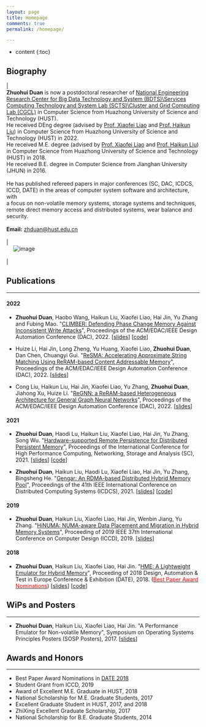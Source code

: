 ```yaml
---
layout: page
title: Homepage
comments: true
permalink: /homepage/

---
```


* content
{:toc}

 
## Biography

|<br> **Zhuohui Duan** is now a postdoctoral researcher of [National Engineering Research Center for Big Data Technology and System (BDTS)\Services Computing Technology and System Lab (SCTS)\Cluster and Grid Computing Lab (CGCL)](http://grid.hust.edu.cn/) in Computer Science from Huazhong University of Science and Technology (HUST). <br>He received DEng degree (advised by [Prof. Xiaofei Liao](http://faculty.hust.edu.cn/xfliao/zh_CN/index/1532409/list/index.htm) and [Prof. Haikun Liu](http://faculty.hust.edu.cn/liuhaikun/zh_CN/index.htm)) in Computer Science from Huazhong University of Science and Technology (HUST) in 2022. <br>He received M.E. degree (advised by [Prof. Xiaofei Liao](http://faculty.hust.edu.cn/xfliao/zh_CN/index/1532409/list/index.htm) and [Prof. Haikun Liu](http://faculty.hust.edu.cn/liuhaikun/zh_CN/index.htm)) in Computer Science from Huazhong University of Science and Technology (HUST) in 2018. <br>He received B.E. degree in Computer Science from Jianghan University (JHUN) in 2016. <br><br>He has published refereed papers in major conferences (SC, DAC, ICDCS, ICCD, DATE) in the areas of computer system software and architecture, with <br>a focus on non-volatile memory systems, storage systems and techniques, remote direct memory access and distributed systems, wear balance and security.  <br><br>**Email:** <zhduan@hust.edu.cn>   <br> <br> | <br> &emsp; ![image](https://Gumi-presentation-by-Dzh.github.io/images/duan1.jpg) <br> <br> |


## Publications

---
#### 2022
* **Zhuohui Duan**, Haobo Wang, Haikun Liu, Xiaofei Liao, Hai Jin, Yu Zhang and Fubing Mao. "[CLIMBER: Defending Phase Change Memory Against Inconsistent Write Attacks](https://dl.acm.org/doi/abs/10.1145/3489517.3530546)", Proceedings of the ACM/EDAC/IEEE Design Automation Conference (DAC), 2022. [[slides](https://dl.acm.org/doi/pdf/10.1145/3489517.3530546)] [[code](https://github.com/CGCL-codes/CLIMBER)]

* 	Huize Li, Hai Jin, Long Zheng, Yu Huang, Xiaofei Liao, **Zhuohui Duan**, Dan Chen, Chuangyi Gui. "[ReSMA: Accelerating Approximate String Matching Using ReRAM-based Content Addressable Memory](https://dl.acm.org/doi/abs/10.1145/3489517.3530559)", Proceedings of the ACM/EDAC/IEEE Design Automation Conference (DAC), 2022. [[slides](https://dl.acm.org/doi/pdf/10.1145/3489517.3530559)]

* 	Cong Liu, Haikun Liu, Hai Jin, Xiaofei Liao, Yu Zhang, **Zhuohui Duan**, Jiahong Xu, Huize Li. "[ReGNN: a ReRAM-based Heterogeneous Architecture for General Graph Neural Networks](https://dl.acm.org/doi/abs/10.1145/3489517.3530479)", Proceedings of the ACM/EDAC/IEEE Design Automation Conference (DAC), 2022. [[slides](https://dl.acm.org/doi/pdf/10.1145/3489517.3530479)]


#### 2021
* **Zhuohui Duan**, Haodi Lu, Haikun Liu, Xiaofei Liao, Hai Jin, Yu Zhang, Song Wu. "[Hardware-supported Remote Persistence for Distributed Persistent Memory](https://dl.acm.org/doi/abs/10.1145/3458817.3476194)", Proceedings of the International Conference for High Performance Computing, Networking, Storage and Analysis (SC), 2021. [[slides](https://dl.acm.org/doi/pdf/10.1145/3458817.3476194)] [[code](https://github.com/CGCL-codes/PRDMA)]

* **Zhuohui Duan**, Haikun Liu, Haodi Lu, Xiaofei Liao, Hai Jin, Yu Zhang, Bingsheng He. "[Gengar: An RDMA-based Distributed Hybrid Memory Pool](https://ieeexplore.ieee.org/abstract/document/9546450/)", Proceedings of the 41th IEEE International Conference on Distributed Computing Systems (ICDCS), 2021. [[slides](https://ieeexplore.ieee.org/stamp/stamp.jsp?tp=&arnumber=9546450)] [[code](https://github.com/CGCL-codes/gengar)]

#### 2019

* **Zhuohui Duan**, Haikun Liu, Xiaofei Liao, Hai Jin, Wenbin Jiang, Yu Zhang. "[HiNUMA: NUMA-aware Data Placement and Migration in Hybrid Memory Systems](https://ieeexplore.ieee.org/abstract/document/8988604)", Proceeding of 2019 IEEE 37th International Conference on Computer Design (ICCD), 2019. [[slides](https://ieeexplore.ieee.org/stamp/stamp.jsp?tp=&arnumber=8988604)]

#### 2018

* **Zhuohui Duan**, Haikun Liu, Xiaofei Liao, Hai Jin. "[HME: A Lightweight Emulator for Hybrid Memory](https://ieeexplore.ieee.org/abstract/document/8342227)", Proceeding of 2018 Design, Automation & Test in Europe Conference & Exhibition (DATE), 2018. ([<span style="color:red">Best Paper Award Nominations</span>](https://past.date-conference.com/proceedings-archive/2018/html/bestpaper.html)) [[slides](https://past.date-conference.com/proceedings-archive/2018/pdf/0731.pdf)] [[code](https://github.com/CGCL-codes/HME)]

## WiPs and Posters 

---

* **Zhuohui Duan**, Haikun Liu, Xiaofei Liao, Hai Jin. "A Performance Emulator for Non-volatile Memory", Symposium on Operating Systems Principles Posters (SOSP Posters), 2017. [[slides](https://sosp17posters.hotcrp.com/doc/sosp17posters-paper43.pdf)]


## Awards and Honors

---

*  Best Paper Award Nominations in [DATE 2018](https://past.date-conference.com/proceedings-archive/2018/html/bestpaper.html)
*  Student Grant from ICCD, 2019
*  Award of Excellent M.E. Graduate in HUST, 2018
*  National Scholarship for M.E. Graduate Students, 2017
*  Excellent Graduate Student in HUST, 2017, and 2018
*  ZhiXing Excellent Graduate Scholarship, 2017
*  National Scholarship for B.E. Graduate Students, 2014
